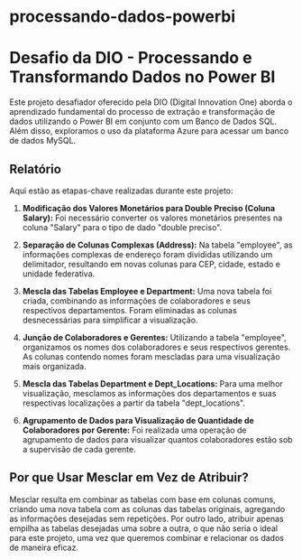 # processando-dados-powerbi

# Desafio da DIO - Processando e Transformando Dados no Power BI

Este projeto desafiador oferecido pela DIO (Digital Innovation One) aborda o aprendizado fundamental do processo de extração e transformação de dados utilizando o Power BI em conjunto com um Banco de Dados SQL. Além disso, exploramos o uso da plataforma Azure para acessar um banco de dados MySQL. 

## Relatório

Aqui estão as etapas-chave realizadas durante este projeto:

1. **Modificação dos Valores Monetários para Double Preciso (Coluna Salary):** Foi necessário converter os valores monetários presentes na coluna "Salary" para o tipo de dado "double preciso".

2. **Separação de Colunas Complexas (Address):** Na tabela "employee", as informações complexas de endereço foram divididas utilizando um delimitador, resultando em novas colunas para CEP, cidade, estado e unidade federativa.

3. **Mescla das Tabelas Employee e Department:** Uma nova tabela foi criada, combinando as informações de colaboradores e seus respectivos departamentos. Foram eliminadas as colunas desnecessárias para simplificar a visualização.

4. **Junção de Colaboradores e Gerentes:** Utilizando a tabela "employee", organizamos os nomes dos colaboradores e seus respectivos gerentes. As colunas contendo nomes foram mescladas para uma visualização mais organizada.

5. **Mescla das Tabelas Department e Dept_Locations:** Para uma melhor visualização, mesclamos as informações dos departamentos e suas respectivas localizações a partir da tabela "dept_locations".

6. **Agrupamento de Dados para Visualização de Quantidade de Colaboradores por Gerente:** Foi realizada uma operação de agrupamento de dados para visualizar quantos colaboradores estão sob a supervisão de cada gerente.

## Por que Usar Mesclar em Vez de Atribuir?

Mesclar resulta em combinar as tabelas com base em colunas comuns, criando uma nova tabela com as colunas das tabelas originais, agregando as informações desejadas sem repetições. Por outro lado, atribuir apenas empilha as tabelas desejadas uma sobre a outra, o que não seria o ideal para este projeto, uma vez que queremos combinar e relacionar os dados de maneira eficaz.

